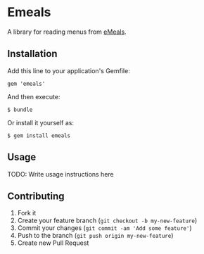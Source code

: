 # Emeals

A library for reading menus from [eMeals][].

[emeals]: http://emeals.com

## Installation

Add this line to your application's Gemfile:

    gem 'emeals'

And then execute:

    $ bundle

Or install it yourself as:

    $ gem install emeals

## Usage

TODO: Write usage instructions here

## Contributing

1. Fork it
2. Create your feature branch (`git checkout -b my-new-feature`)
3. Commit your changes (`git commit -am 'Add some feature'`)
4. Push to the branch (`git push origin my-new-feature`)
5. Create new Pull Request
